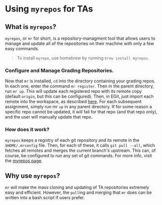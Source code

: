 # Using `myrepos` for TAs

## What is `myrepos`?

`myrepos`, or `mr` for short, is a repository-managment tool that allows users
to manage and update all of the repositories on their machine with only a few
easy commands.

> To install `myrepo`, use homebrew by running `brew install myrepos`.

### Configure and Manage Grading Repositories.
Now that `mr` is installed, `cd` into the directory containing your grading 
repos. In each one, enter the command `mr register`.  Then in the parent
directory, run `mr up`.  This will update each registered repo with its remote
copy (default `origin`, but this can be configured). Then, in EGit, just 
import each remote into the workspace, as described [here](EGIT_USE.md). For 
each subsequent assignment, simply run mr `up` in any parent directory.  If for
some reason a specific repo cannot be updated, it will fail for that repo (and
that repo only), and the user will manually update that repo.

### How does it work?
`myrepos` keeps a registry of each git repository and its remote in the
`$HOME/.mrconfig` file. Then, for each of these, it calls `git pull --all`,
which fetches all remotes and merges the current branch's upstream.  This
can, of course, be configured to run any set of git commands.  For more info,
visit the [myrepos page](https://myrepos.branchable.com/).

## Why use `myrepos`?

`mr` will make the mass cloning and updating of TA repositories extremely easy
and efficient. However, the `pull`ing and merging that `mr` does can be written
into a bash script if users prefer.
